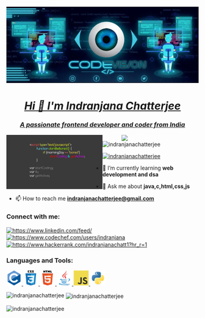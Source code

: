 ![logo](5c97d4eb7d367_thumb900.webp)
<h1 align="center"  > <i> <b> <u> 
   Hi 👋 I'm Indranjana Chatterjee 
  </u> </b> </i> </h1>
<h3 align="center"  ><i> <u> A passionate frontend developer and coder from India </u> </i> </h3>
<div align="center" width=100% >
   <img  align="left" width=50%  src="656d4352a92d2cdb5e395b90ec69707f.jpeg">
   <img  align="right" width=40%  src="https://user-images.githubusercontent.com/59734313/157189039-c09b3e38-9f42-42c0-ab54-14f1574190a7.gif">


   </div>
<p align="left"> <img src="https://komarev.com/ghpvc/?username=indranjanachatterjee&label=Profile%20views&color=0e75b6&style=flat" alt="indranjanachatterjee" /> </p>

<p align="left"> <a href="https://github.com/ryo-ma/github-profile-trophy"><img src="https://github-profile-trophy.vercel.app/?username=indranjanachatterjee" alt="indranjanachatterjee" /></a> </p>

- 🌱 I’m currently learning **web development and dsa**

- 💬 Ask me about **java,c,html,css,js**

- 📫 How to reach me **indranjanachatterjee@gmail.com**

<h3 align="left">Connect with me:</h3>
<p align="left">
<a href="https://linkedin.com/in/https://www.linkedin.com/feed/" target="blank"><img align="center" src="https://raw.githubusercontent.com/rahuldkjain/github-profile-readme-generator/master/src/images/icons/Social/linked-in-alt.svg" alt="https://www.linkedin.com/feed/" height="30" width="40" /></a>
<a href="https://www.codechef.com/users/https://www.codechef.com/users/indranjana" target="blank"><img align="center" src="https://cdn.jsdelivr.net/npm/simple-icons@3.1.0/icons/codechef.svg" alt="https://www.codechef.com/users/indranjana" height="30" width="40" /></a>
<a href="https://www.hackerrank.com/https://www.hackerrank.com/indranjanachatt1?hr_r=1" target="blank"><img align="center" src="https://raw.githubusercontent.com/rahuldkjain/github-profile-readme-generator/master/src/images/icons/Social/hackerrank.svg" alt="https://www.hackerrank.com/indranjanachatt1?hr_r=1" height="30" width="40" /></a>
</p>

<h3 align="left">Languages and Tools:</h3>
<p align="left"> <a href="https://www.cprogramming.com/" target="_blank" rel="noreferrer"> <img src="https://raw.githubusercontent.com/devicons/devicon/master/icons/c/c-original.svg" alt="c" width="40" height="40"/> </a> <a href="https://www.w3schools.com/css/" target="_blank" rel="noreferrer"> <img src="https://raw.githubusercontent.com/devicons/devicon/master/icons/css3/css3-original-wordmark.svg" alt="css3" width="40" height="40"/> </a> <a href="https://www.w3.org/html/" target="_blank" rel="noreferrer"> <img src="https://raw.githubusercontent.com/devicons/devicon/master/icons/html5/html5-original-wordmark.svg" alt="html5" width="40" height="40"/> </a> <a href="https://www.java.com" target="_blank" rel="noreferrer"> <img src="https://raw.githubusercontent.com/devicons/devicon/master/icons/java/java-original.svg" alt="java" width="40" height="40"/> </a> <a href="https://developer.mozilla.org/en-US/docs/Web/JavaScript" target="_blank" rel="noreferrer"> <img src="https://raw.githubusercontent.com/devicons/devicon/master/icons/javascript/javascript-original.svg" alt="javascript" width="40" height="40"/> </a> <a href="https://www.python.org" target="_blank" rel="noreferrer"> <img src="https://raw.githubusercontent.com/devicons/devicon/master/icons/python/python-original.svg" alt="python" width="40" height="40"/> </a> </p>

<p><img align="left" src="https://github-readme-stats.vercel.app/api/top-langs?username=indranjanachatterjee&show_icons=true&locale=en&layout=compacttheme=dark" alt="indranjanachatterjee" /></p>

<p>&nbsp;<img align="center" src="https://github-readme-stats.vercel.app/api?username=indranjanachatterjee&show_icons=true&locale=entheme=dark" alt="indranjanachatterjee" /></p>

<p><img align="center" src="https://github-readme-streak-stats.herokuapp.com/?user=indranjanachatterjee&theme=dark" alt="indranjanachatterjee" /></p>
